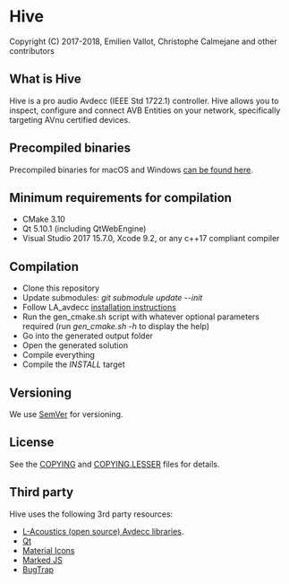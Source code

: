 # Hive

Copyright (C) 2017-2018, Emilien Vallot, Christophe Calmejane and other contributors

## What is Hive

Hive is a pro audio Avdecc (IEEE Std 1722.1) controller. Hive allows you to inspect, configure and connect AVB Entities on your network, specifically targeting AVnu certified devices.

## Precompiled binaries

Precompiled binaries for macOS and Windows [can be found here](http://www.kikisoft.com/Hive).

## Minimum requirements for compilation

- CMake 3.10
- Qt 5.10.1 (including QtWebEngine)
- Visual Studio 2017 15.7.0, Xcode 9.2, or any c++17 compliant compiler

## Compilation

- Clone this repository
- Update submodules: *git submodule update --init*
- Follow LA_avdecc [installation instructions](https://github.com/L-Acoustics/avdecc/blob/master/README.md)
- Run the gen_cmake.sh script with whatever optional parameters required (run *gen_cmake.sh -h* to display the help)
- Go into the generated output folder
- Open the generated solution
- Compile everything
- Compile the *INSTALL* target

## Versioning

We use [SemVer](http://semver.org/) for versioning.

## License

See the [COPYING](COPYING) and [COPYING.LESSER](COPYING.LESSER) files for details.

## Third party

Hive uses the following 3rd party resources:
- [L-Acoustics (open source) Avdecc libraries](https://github.com/L-Acoustics/avdecc).
- [Qt](https://www.qt.io)
- [Material Icons](https://material.io/icons/)
- [Marked JS](https://github.com/markedjs/marked)
- [BugTrap](https://github.com/bchavez/BugTrap)
